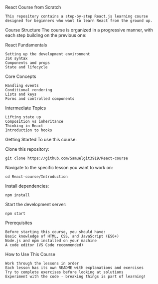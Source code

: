 React Course from Scratch
 
    This repository contains a step-by-step React.js learning course designed for beginners who want to learn React from the ground up.

Course Structure
  The course is organized in a progressive manner, with each step building on the previous one:

React Fundamentals

    Setting up the development environment
    JSX syntax
    Components and props
    State and lifecycle

Core Concepts

    Handling events
    Conditional rendering
    Lists and keys
    Forms and controlled components

Intermediate Topics

    Lifting state up
    Composition vs inheritance
    Thinking in React
    Introduction to hooks

Getting Started
To use this course:

Clone this repository:

    git clone https://github.com/Samuelgit3919/React-course
Navigate to the specific lesson you want to work on:

    cd React-course/Introduction 
Install dependencies:

    npm install
Start the development server:

    npm start

Prerequisites

    Before starting this course, you should have:
    Basic knowledge of HTML, CSS, and JavaScript (ES6+)
    Node.js and npm installed on your machine
    A code editor (VS Code recommended)

How to Use This Course

    Work through the lessons in order
    Each lesson has its own README with explanations and exercises
    Try to complete exercises before looking at solutions
    Experiment with the code - breaking things is part of learning!
